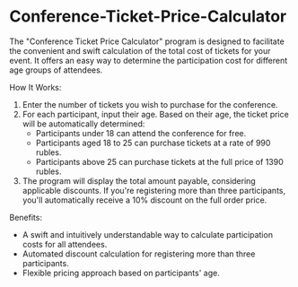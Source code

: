 # Conference-Ticket-Price-Calculator
The "Conference Ticket Price Calculator" program is designed to facilitate the convenient and swift calculation of the total cost of tickets for your event. It offers an easy way to determine the participation cost for different age groups of attendees.

How It Works:
1. Enter the number of tickets you wish to purchase for the conference.
2. For each participant, input their age. Based on their age, the ticket price will be automatically determined:
   - Participants under 18 can attend the conference for free.
   - Participants aged 18 to 25 can purchase tickets at a rate of 990 rubles.
   - Participants above 25 can purchase tickets at the full price of 1390 rubles.
3. The program will display the total amount payable, considering applicable discounts. If you're registering more than three participants, you'll automatically receive a 10% discount on the full order price.

Benefits:
- A swift and intuitively understandable way to calculate participation costs for all attendees.
- Automated discount calculation for registering more than three participants.
- Flexible pricing approach based on participants' age.
